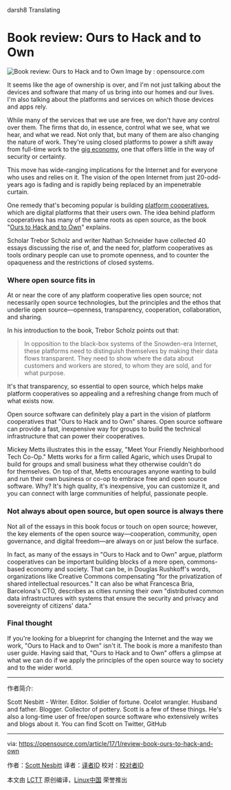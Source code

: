darsh8 Translating

Book review: Ours to Hack and to Own
============================================================

 ![Book review: Ours to Hack and to Own](https://opensource.com/sites/default/files/styles/image-full-size/public/images/education/EDUCATION_colorbooks.png?itok=liB3FyjP "Book review: Ours to Hack and to Own") 
Image by : opensource.com

It seems like the age of ownership is over, and I'm not just talking about the devices and software that many of us bring into our homes and our lives. I'm also talking about the platforms and services on which those devices and apps rely.

While many of the services that we use are free, we don't have any control over them. The firms that do, in essence, control what we see, what we hear, and what we read. Not only that, but many of them are also changing the nature of work. They're using closed platforms to power a shift away from full-time work to the [gig economy][2], one that offers little in the way of security or certainty.

This move has wide-ranging implications for the Internet and for everyone who uses and relies on it. The vision of the open Internet from just 20-odd-years ago is fading and is rapidly being replaced by an impenetrable curtain.

One remedy that's becoming popular is building [platform cooperatives][3], which are digital platforms that their users own. The idea behind platform cooperatives has many of the same roots as open source, as the book "[Ours to Hack and to Own][4]" explains.

Scholar Trebor Scholz and writer Nathan Schneider have collected 40 essays discussing the rise of, and the need for, platform cooperatives as tools ordinary people can use to promote openness, and to counter the opaqueness and the restrictions of closed systems.

### Where open source fits in

At or near the core of any platform cooperative lies open source; not necessarily open source technologies, but the principles and the ethos that underlie open source—openness, transparency, cooperation, collaboration, and sharing.

In his introduction to the book, Trebor Scholz points out that:

> In opposition to the black-box systems of the Snowden-era Internet, these platforms need to distinguish themselves by making their data flows transparent. They need to show where the data about customers and workers are stored, to whom they are sold, and for what purpose.

It's that transparency, so essential to open source, which helps make platform cooperatives so appealing and a refreshing change from much of what exists now.

Open source software can definitely play a part in the vision of platform cooperatives that "Ours to Hack and to Own" shares. Open source software can provide a fast, inexpensive way for groups to build the technical infrastructure that can power their cooperatives.

Mickey Metts illustrates this in the essay, "Meet Your Friendly Neighborhood Tech Co-Op." Metts works for a firm called Agaric, which uses Drupal to build for groups and small business what they otherwise couldn't do for themselves. On top of that, Metts encourages anyone wanting to build and run their own business or co-op to embrace free and open source software. Why? It's high quality, it's inexpensive, you can customize it, and you can connect with large communities of helpful, passionate people.

### Not always about open source, but open source is always there

Not all of the essays in this book focus or touch on open source; however, the key elements of the open source way—cooperation, community, open governance, and digital freedom—are always on or just below the surface.

In fact, as many of the essays in "Ours to Hack and to Own" argue, platform cooperatives can be important building blocks of a more open, commons-based economy and society. That can be, in Douglas Rushkoff's words, organizations like Creative Commons compensating "for the privatization of shared intellectual resources." It can also be what Francesca Bria, Barcelona's CTO, describes as cities running their own "distributed common data infrastructures with systems that ensure the security and privacy and sovereignty of citizens' data."

### Final thought

If you're looking for a blueprint for changing the Internet and the way we work, "Ours to Hack and to Own" isn't it. The book is more a manifesto than user guide. Having said that, "Ours to Hack and to Own" offers a glimpse at what we can do if we apply the principles of the open source way to society and to the wider world.

--------------------------------------------------------------------------------

作者简介:

Scott Nesbitt - Writer. Editor. Soldier of fortune. Ocelot wrangler. Husband and father. Blogger. Collector of pottery. Scott is a few of these things. He's also a long-time user of free/open source software who extensively writes and blogs about it. You can find Scott on Twitter, GitHub

--------------------------------------------------------------------------------

via: https://opensource.com/article/17/1/review-book-ours-to-hack-and-own

作者：[Scott Nesbitt][a]
译者：[译者ID](https://github.com/译者ID)
校对：[校对者ID](https://github.com/校对者ID)

本文由 [LCTT](https://github.com/LCTT/TranslateProject) 原创编译，[Linux中国](https://linux.cn/) 荣誉推出

[a]:https://opensource.com/users/scottnesbitt
[1]:https://opensource.com/article/17/1/review-book-ours-to-hack-and-own?rate=dgkFEuCLLeutLMH2N_4TmUupAJDjgNvFpqWqYCbQb-8
[2]:https://en.wikipedia.org/wiki/Access_economy
[3]:https://en.wikipedia.org/wiki/Platform_cooperative
[4]:http://www.orbooks.com/catalog/ours-to-hack-and-to-own/
[5]:https://opensource.com/user/14925/feed
[6]:https://opensource.com/users/scottnesbitt
